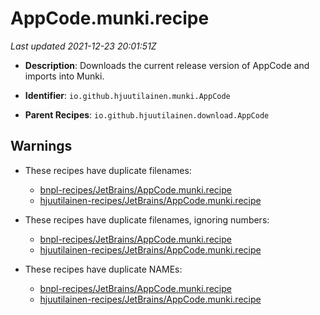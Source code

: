 # AppCode.munki.recipe

_Last updated 2021-12-23 20:01:51Z_

- **Description**: Downloads the current release version of AppCode and imports into Munki.

- **Identifier**: `io.github.hjuutilainen.munki.AppCode`

- **Parent Recipes**: `io.github.hjuutilainen.download.AppCode`


## Warnings

- These recipes have duplicate filenames:
    - [bnpl-recipes/JetBrains/AppCode.munki.recipe](/autopkg-dupe-tracker/bnpl-recipes/JetBrains/AppCode.munki.recipe)
    - [hjuutilainen-recipes/JetBrains/AppCode.munki.recipe](/autopkg-dupe-tracker/hjuutilainen-recipes/JetBrains/AppCode.munki.recipe)

- These recipes have duplicate filenames, ignoring numbers:
    - [bnpl-recipes/JetBrains/AppCode.munki.recipe](/autopkg-dupe-tracker/bnpl-recipes/JetBrains/AppCode.munki.recipe)
    - [hjuutilainen-recipes/JetBrains/AppCode.munki.recipe](/autopkg-dupe-tracker/hjuutilainen-recipes/JetBrains/AppCode.munki.recipe)

- These recipes have duplicate NAMEs:
    - [bnpl-recipes/JetBrains/AppCode.munki.recipe](/autopkg-dupe-tracker/bnpl-recipes/JetBrains/AppCode.munki.recipe)
    - [hjuutilainen-recipes/JetBrains/AppCode.munki.recipe](/autopkg-dupe-tracker/hjuutilainen-recipes/JetBrains/AppCode.munki.recipe)